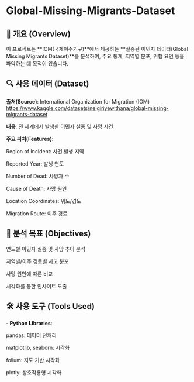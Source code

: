# Global-Missing-Migrants-Dataset

## 📝 개요 (Overview)
이 프로젝트는 **IOM(국제이주기구)**에서 제공하는 **실종된 이민자 데이터(Global Missing Migrants Dataset)**를 분석하여, 주요 통계, 지역별 분포, 위험 요인 등을 파악하는 데 목적이 있습니다.


## 🔍 사용 데이터 (Dataset)
**출처(Source)**: International Organization for Migration (IOM)
<https://www.kaggle.com/datasets/nelgiriyewithana/global-missing-migrants-dataset>

**내용**: 전 세계에서 발생한 이민자 실종 및 사망 사건

**주요 피처(Features)**:

Region of Incident: 사건 발생 지역

Reported Year: 발생 연도

Number of Dead: 사망자 수

Cause of Death: 사망 원인

Location Coordinates: 위도/경도

Migration Route: 이주 경로


## 🧪 분석 목표 (Objectives)
연도별 이민자 실종 및 사망 추이 분석

지역별/이주 경로별 사고 분포

사망 원인에 따른 비교

시각화를 통한 인사이트 도출


## 🛠️ 사용 도구 (Tools Used)
**- Python Libraries**:

pandas: 데이터 전처리

matplotlib, seaborn: 시각화

folium: 지도 기반 시각화

plotly: 상호작용형 시각화
